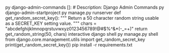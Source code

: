 py django-admin-commands []: # Description: Django Admin Commands
py django-admin-startproject 
py manage.py runserver
def get_random_secret_key():
    """
    Return a 50 character random string usable as a SECRET_KEY setting value.
    """
    chars = "abcdefghijklmnopqrstuvwxyz0123456789!@#$%^&*(-_=+)"
    return get_random_string(50, chars)
 interactive django shell
py manage.py shell
from django.core.management.utils import get_random_secret_key
print(get_random_secret_key())
pip install -r requirements.txt